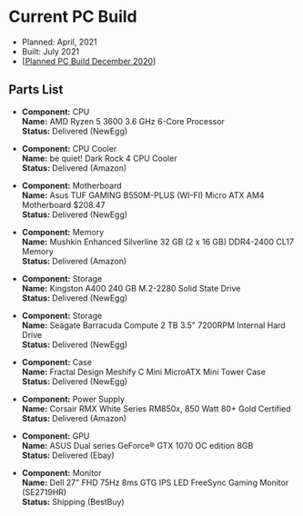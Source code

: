 # Current PC Build

- Planned: April, 2021
- Built: July 2021
- [[Planned PC Build December 2020]]

## Parts List

- **Component:** CPU  
  **Name:** AMD Ryzen 5 3600 3.6 GHz 6-Core Processor  
  **Status:** Delivered (NewEgg)

- **Component:** CPU Cooler  
  **Name:** be quiet! Dark Rock 4 CPU Cooler  
  **Status:** Delivered (Amazon)

- **Component:** Motherboard  
  **Name:** Asus TUF GAMING B550M-PLUS (WI-FI) Micro ATX AM4 Motherboard $208.47  
  **Status:** Delivered (NewEgg)

- **Component:** Memory  
  **Name:** Mushkin Enhanced Silverline 32 GB (2 x 16 GB) DDR4-2400 CL17 Memory  
  **Status:** Delivered (Amazon)

- **Component:** Storage  
  **Name:** Kingston A400 240 GB M.2-2280 Solid State Drive  
  **Status:** Delivered (NewEgg)

- **Component:** Storage  
  **Name:** Seagate Barracuda Compute 2 TB 3.5" 7200RPM Internal Hard Drive  
  **Status:** Delivered (NewEgg)

- **Component:** Case  
  **Name:** Fractal Design Meshify C Mini MicroATX Mini Tower Case  
  **Status:** Delivered (NewEgg)

- **Component:** Power Supply  
  **Name:** Corsair RMX White Series RM850x, 850 Watt 80+ Gold Certified  
  **Status:** Delivered (Amazon)

- **Component:** GPU  
  **Name:** ASUS Dual series GeForce® GTX 1070 OC edition 8GB  
  **Status:** Delivered (Ebay)

- **Component:** Monitor  
  **Name:** Dell 27" FHD 75Hz 8ms GTG IPS LED FreeSync Gaming Monitor (SE2719HR)  
  **Status:** Shipping (BestBuy)

[//begin]: # "Autogenerated link references for markdown compatibility"
[Planned PC Build December 2020]: <Planned PC Build December 2020> "Planned PC Build December 2020"
[//end]: # "Autogenerated link references"